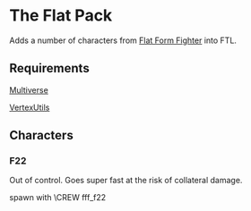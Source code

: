 # The Flat Pack
Adds a number of characters from [Flat Form Fighter](https://flatformfighter.com/) into FTL.

## Requirements
[Multiverse](https://ftlmultiverse.boards.net/)

[VertexUtils](https://github.com/ChronoVortex/FTL-HS-Vertex)

## Characters

### F22
Out of control.  Goes super fast at the risk of collateral damage.

spawn with \CREW fff_f22